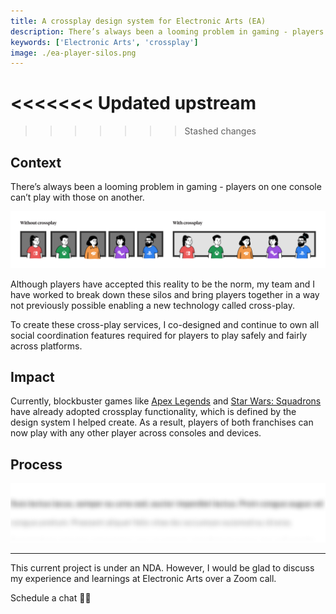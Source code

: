 ```yaml
---
title: A crossplay design system for Electronic Arts (EA)
description: There’s always been a looming problem in gaming - players on one platform can’t play with those one another. Over the years, the technology to make crossplay a reality has significantly matured.
keywords: ['Electronic Arts', 'crossplay']
image: ./ea-player-silos.png
---
```


<<<<<<< Updated upstream
<ProjectHeading title='A Cross-Play Future by Electronic Arts' abstract='Enabling millions of players to play with anyone, anywhere' borderBottom huge />
=======
<ProjectHeading title='A Cross-Play Future by Electronic Arts' abstract='Enabling millions of players to play with anyone on any gaming console and device' borderBottom />

> > > > > > > Stashed changes

<ProjectSection>
  <ProjectInfo title='Timeline' abstract='Ongoing' />
  <ProjectInfo title='Company' abstract='Electronic Arts' />
  <ProjectInfo title='Role' abstract='Product designer' />
  <ProjectInfo title='About' abstract='The EA crossplay design system provides a safe and accessible environment for players that scales across every device and gaming console.' />

</ProjectSection>

## Context

There’s always been a looming problem in gaming - players on one console can’t play with those on another.

![Players on one console can’t play with those on another. But with the cross-play services I co-designed, our players are able to play with any other player in the EA network.](./ea-player-silos.png)

Although players have accepted this reality to be the norm, my team and I have worked to break down these silos and bring players together in a way not previously possible enabling a new technology called cross-play.

To create these cross-play services, I co-designed and continue to own all social coordination features required for players to play safely and fairly across platforms.

## Impact

Currently, blockbuster games like [Apex Legends](https://www.ea.com/games/apex-legends/news/ea-play-announcements) and [Star Wars: Squadrons](https://www.ea.com/games/starwars/squadrons/tips-and-tricks/how-to-play-with-friends-in-star-wars-squadrons) have already adopted crossplay functionality, which is defined by the design system I helped create. As a result, players of both franchises can now play with any other player across consoles and devices.

## Process

![ ](./ea-process.png)

---

This current project is under an NDA. However, I would be glad to discuss my experience and learnings at Electronic Arts over a Zoom call.

<ButtonLink to="mailto:kristy.leung11@gmail.com?subject=Schedule%20a%20chat">Schedule a chat 👋🏽</ButtonLink>
